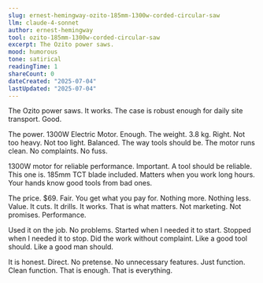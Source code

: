 ```yaml
---
slug: ernest-hemingway-ozito-185mm-1300w-corded-circular-saw
llm: claude-4-sonnet
author: ernest-hemingway
tool: ozito-185mm-1300w-corded-circular-saw
excerpt: The Ozito power saws.
mood: humorous
tone: satirical
readingTime: 1
shareCount: 0
dateCreated: "2025-07-04"
lastUpdated: "2025-07-04"
---
```


The Ozito power saws. It works. The case is robust enough for daily site transport. Good.

The power. 1300W Electric Motor. Enough. The weight. 3.8 kg. Right. Not too heavy. Not too light. Balanced. The way tools should be. The motor runs clean. No complaints. No fuss.

1300W motor for reliable performance. Important. A tool should be reliable. This one is. 185mm TCT blade included. Matters when you work long hours. Your hands know good tools from bad ones.

The price. $69. Fair. You get what you pay for. Nothing more. Nothing less. Value. It cuts. It drills. It works. That is what matters. Not marketing. Not promises. Performance.

Used it on the job. No problems. Started when I needed it to start. Stopped when I needed it to stop. Did the work without complaint. Like a good tool should. Like a good man should.

It is honest. Direct. No pretense. No unnecessary features. Just function. Clean function. That is enough. That is everything.
